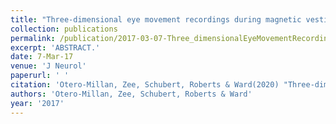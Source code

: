 ```yaml
---
title: "Three-dimensional eye movement recordings during magnetic vestibular stimulation."
collection: publications
permalink: /publication/2017-03-07-Three_dimensionalEyeMovementRecordingsDuringMagneticVestibularS
excerpt: 'ABSTRACT.'
date: 7-Mar-17
venue: 'J Neurol'
paperurl: ' '
citation: 'Otero-Millan, Zee, Schubert, Roberts & Ward(2020) "Three-dimensional eye movement recordings during magnetic vestibular stimulation." J Neurol. 2017 Oct;264(Suppl 1):7-12. '
authors: 'Otero-Millan, Zee, Schubert, Roberts & Ward'
year: '2017'
---
```


